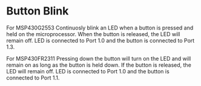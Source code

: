 # Button Blink
For MSP430G2553
Continuosly blink an LED when a button is pressed and held on the microprocessor. When the button is released, the LED will remain off. 
LED is connected to Port 1.0 and the button is connected to Port 1.3.


For MSP430FR2311
Pressing down the button will turn on the LED and will remain on as long as the button is held down. If the button is released, the LED will remain off.
LED is connected to Port 1.0 and the button is connected to Port 1.1.

